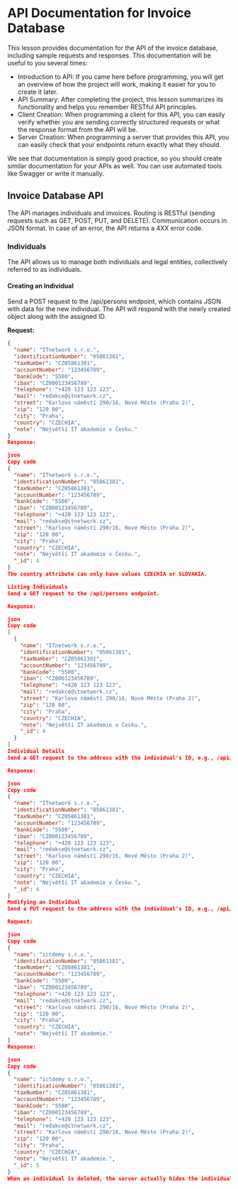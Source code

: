 # API Documentation for Invoice Database

This lesson provides documentation for the API of the invoice database, including sample requests and responses. This documentation will be useful to you several times:

- Introduction to API: If you came here before programming, you will get an overview of how the project will work, making it easier for you to create it later.
- API Summary: After completing the project, this lesson summarizes its functionality and helps you remember RESTful API principles.
- Client Creation: When programming a client for this API, you can easily verify whether you are sending correctly structured requests or what the response format from the API will be.
- Server Creation: When programming a server that provides this API, you can easily check that your endpoints return exactly what they should.

We see that documentation is simply good practice, so you should create similar documentation for your APIs as well. You can use automated tools like Swagger or write it manually.

## Invoice Database API

The API manages individuals and invoices. Routing is RESTful (sending requests such as GET, POST, PUT, and DELETE). Communication occurs in JSON format. In case of an error, the API returns a 4XX error code.

### Individuals

The API allows us to manage both individuals and legal entities, collectively referred to as individuals.

#### Creating an Individual

Send a POST request to the /api/persons endpoint, which contains JSON with data for the new individual. The API will respond with the newly created object along with the assigned ID.

**Request:**

```json
{
  "name": "ITnetwork s.r.o.",
  "identificationNumber": "05861381",
  "taxNumber": "CZ05861381",
  "accountNumber": "123456789",
  "bankCode": "5500",
  "iban": "CZ000123456789",
  "telephone": "+420 123 123 123",
  "mail": "redakce@itnetwork.cz",
  "street": "Karlovo náměstí 290/16, Nové Město (Praha 2)",
  "zip": "120 00",
  "city": "Praha",
  "country": "CZECHIA",
  "note": "Největší IT akademie v Česku."
}
Response:

json
Copy code
{
  "name": "ITnetwork s.r.o.",
  "identificationNumber": "05861381",
  "taxNumber": "CZ05861381",
  "accountNumber": "123456789",
  "bankCode": "5500",
  "iban": "CZ000123456789",
  "telephone": "+420 123 123 123",
  "mail": "redakce@itnetwork.cz",
  "street": "Karlovo náměstí 290/16, Nové Město (Praha 2)",
  "zip": "120 00",
  "city": "Praha",
  "country": "CZECHIA",
  "note": "Největší IT akademie v Česku.",
  "_id": 4
}
The country attribute can only have values CZECHIA or SLOVAKIA.

Listing Individuals
Send a GET request to the /api/persons endpoint.

Response:

json
Copy code
[
  {
    "name": "ITnetwork s.r.o.",
    "identificationNumber": "05861381",
    "taxNumber": "CZ05861381",
    "accountNumber": "123456789",
    "bankCode": "5500",
    "iban": "CZ000123456789",
    "telephone": "+420 123 123 123",
    "mail": "redakce@itnetwork.cz",
    "street": "Karlovo náměstí 290/16, Nové Město (Praha 2)",
    "zip": "120 00",
    "city": "Praha",
    "country": "CZECHIA",
    "note": "Největší IT akademie v Česku.",
    "_id": 4
  }
]
Individual Details
Send a GET request to the address with the individual's ID, e.g., /api/persons/4.

Response:

json
Copy code
{
  "name": "ITnetwork s.r.o.",
  "identificationNumber": "05861381",
  "taxNumber": "CZ05861381",
  "accountNumber": "123456789",
  "bankCode": "5500",
  "iban": "CZ000123456789",
  "telephone": "+420 123 123 123",
  "mail": "redakce@itnetwork.cz",
  "street": "Karlovo náměstí 290/16, Nové Město (Praha 2)",
  "zip": "120 00",
  "city": "Praha",
  "country": "CZECHIA",
  "note": "Největší IT akademie v Česku.",
  "_id": 4
}
Modifying an Individual
Send a PUT request to the address with the individual's ID, e.g., /api/persons/4.

Request:

json
Copy code
{
  "name": "ictdemy s.r.o.",
  "identificationNumber": "05861381",
  "taxNumber": "CZ05861381",
  "accountNumber": "123456789",
  "bankCode": "5500",
  "iban": "CZ000123456789",
  "telephone": "+420 123 123 123",
  "mail": "redakce@itnetwork.cz",
  "street": "Karlovo náměstí 290/16, Nové Město (Praha 2)",
  "zip": "120 00",
  "city": "Praha",
  "country": "CZECHIA",
  "note": "Největší IT akademie."
}
Response:

json
Copy code
{
  "name": "ictdemy s.r.o.",
  "identificationNumber": "05861381",
  "taxNumber": "CZ05861381",
  "accountNumber": "123456789",
  "bankCode": "5500",
  "iban": "CZ000123456789",
  "telephone": "+420 123 123 123",
  "mail": "redakce@itnetwork.cz",
  "street": "Karlovo náměstí 290/16, Nové Město (Praha 2)",
  "zip": "120 00",
  "city": "Praha",
  "country": "CZECHIA",
  "note": "Největší IT akademie.",
  "_id": 5
}
When an individual is deleted, the server actually hides the individual instead of deleting it, as it may be used as a buyer
```
